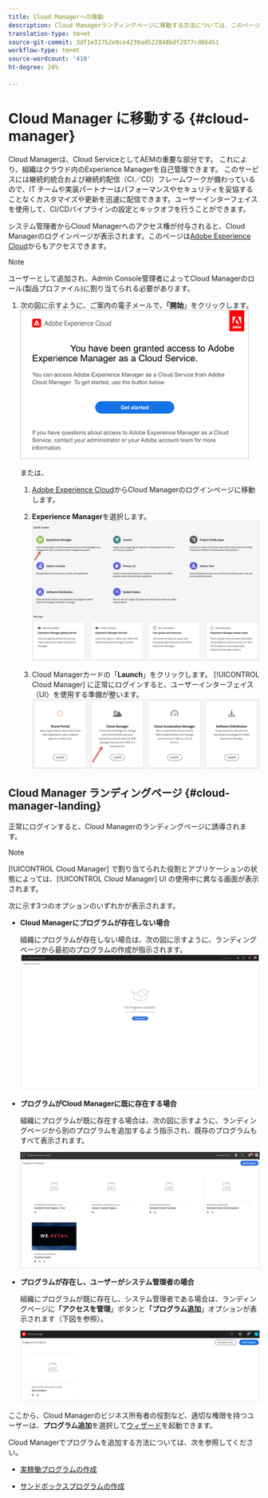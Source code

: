 ```yaml
---
title: Cloud Managerへの移動
description: Cloud Managerランディングページに移動する方法については、このページを参照してください
translation-type: tm+mt
source-git-commit: 3df1e327b2e0ce4239ad522848bdf2877cd86451
workflow-type: tm+mt
source-wordcount: '410'
ht-degree: 20%

---
```



# Cloud Manager に移動する {#cloud-manager}

Cloud Managerは、Cloud ServiceとしてAEMの重要な部分です。 これにより、組織はクラウド内のExperience Managerを自己管理できます。 このサービスには継続的統合および継続的配信（CI／CD）フレームワークが備わっているので、IT チームや実装パートナーはパフォーマンスやセキュリティを妥協することなくカスタマイズや更新を迅速に配信できます。ユーザーインターフェイスを使用して、CI/CDパイプラインの設定とキックオフを行うことができます。

システム管理者からCloud Managerへのアクセス権が付与されると、Cloud Managerのログインページが表示されます。このページは[Adobe Experience Cloud](https://my.cloudmanager.adobe.com/)からもアクセスできます。

>[!NOTE]
>ユーザーとして追加され、Admin Console管理者によってCloud Managerのロール(製品プロファイル)に割り当てられる必要があります。

1. 次の図に示すように、ご案内の電子メールで、**「開始**」をクリックします。
   ![](/help/onboarding/what-is-required/assets/get-started-email.png)

   または、

   1. [Adobe Experience Cloud](https://my.cloudmanager.adobe.com/)からCloud Managerのログインページに移動します。

   1. **Experience Manager**を選択します。
      ![](/help/onboarding/getting-access-to-aem-in-cloud/assets/landing-page1.png)

   1. Cloud Managerカードの「**Launch**」をクリックします。
[!UICONTROL Cloud Manager] に正常にログインすると、ユーザーインターフェイス（UI）を使用する準備が整います。
      ![](/help/onboarding/getting-access-to-aem-in-cloud/assets/landing-page2.png)


## Cloud Manager ランディングページ {#cloud-manager-landing}

正常にログインすると、Cloud Managerのランディングページに誘導されます。

>[!NOTE]
>[!UICONTROL Cloud Manager] で割り当てられた役割とアプリケーションの状態によっては、[!UICONTROL Cloud Manager] UI の使用中に異なる画面が表示されます。

次に示す3つのオプションのいずれかが表示されます。

* **Cloud Managerにプログラムが存在しない場合**

   組織にプログラムが存在しない場合は、次の図に示すように、ランディングページから最初のプログラムの作成が指示されます。
   ![](/help/onboarding/getting-access-to-aem-in-cloud/assets/first_timelogin0.png)

* **プログラムがCloud Managerに既に存在する場合**

   組織にプログラムが既に存在する場合は、次の図に示すように、ランディングページから別のプログラムを追加するよう指示され、既存のプログラムもすべて表示されます。

   ![](/help/onboarding/getting-access-to-aem-in-cloud/assets/first_timelogin1.png)

* **プログラムが存在し、ユーザーがシステム管理者の場合**

   組織にプログラムが既に存在し、システム管理者である場合は、ランディングページに&#x200B;**「アクセスを管理**」ボタンと&#x200B;**「プログラム追加**」オプションが表示されます（下図を参照）。

   ![](/help/onboarding/getting-access-to-aem-in-cloud/assets/admin-console-4.png)

ここから、Cloud Managerのビジネス所有者の役割など、適切な権限を持つユーザーは、**プログラム追加**&#x200B;を選択して[ウィザード](/help/onboarding/getting-access-to-aem-in-cloud/using-the-wizard.md)を起動できます。

Cloud Managerでプログラムを追加する方法については、次を参照してください。

* [実稼働プログラムの作成](/help/onboarding/getting-access-to-aem-in-cloud/creating-production-program.md)

* [サンドボックスプログラムの作成](/help/onboarding/getting-access-to-aem-in-cloud/creating-sandbox-program.md)